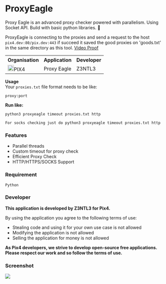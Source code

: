 # ProxyEagle
 Proxy Eagle is an advanced proxy checker powered with parallelism. Using Socket API. Build with basic python libraries. 🦅

ProxyEagle is connecting to the proxies and send a request to the host ```pix4.dev:80/pix.dev:443``` if succeed it saved the good proxies on 'goods.txt' in the same directory as this tool.
<a href="https://www.youtube.com/watch?v=qpyL-w5xLwc"> Video Proof</a><br>

<table><tr><th>Organisation</th><th>Application</th><th>Developer</th></tr><tr><td><img src="https://media.discordapp.net/attachments/956310840464773200/968964843333877830/logopix4.png" width="20">PIX4</td><td>Proxy Eagle</td><td>Z3NTL3</td></tr></table>

**Usage**<br>
Your ``proxies.txt`` file format needs to be like:
```
proxy:port
```
**Run like:**<br>
```
python3 proxyeagle timeout proxies.txt http

For socks checking just do python3 proxyeagle timeout proxies.txt http
```
### Features
- Parallel threads
- Custom timeout for proxy check
- Efficient Proxy Check
- HTTP/HTTPS/SOCKS Support

### Requirement
```Python```

### Developer
**This application is developed by Z3NTL3 for Pix4.**

By using the application you agree to the following terms of use:
- Stealing code and using it for your own use case is not allowed
- Modifying the application is not allowed
- Selling the application for money is not allowed

**As Pix4 developers, we strive to develop open-source free applications. Please respect our work and so follow the terms of use.**

### Screenshot
<img src="eagless.png">

